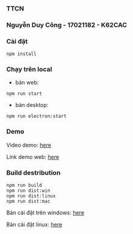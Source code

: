 ### TTCN 
### Nguyễn Duy Công - 17021182 - K62CAC
### Cài đặt 
```
npm install
```

### Chạy trên local
- bản web:
```
npm run start
```

- bản desktop:
```
npm run electron:start
```

### Demo
Video demo: [here](https://drive.google.com/file/d/1RbM2diQIxdpqeXvcbTWMzos0LwzrBBUC/view?usp=sharing)

Link demo web: [here](https://nguyenduycong.github.io/TTCN-reactjs-app/)

### Build destribution
```
npm run build
npm run dist:win
npm run dist:linux
npm run dist:mac
```

Bản cài đặt trên windows: [here](https://drive.google.com/file/d/1gz8_ToThFXIJIDdedFfWzhVwH7wFKwMI/view?usp=sharing)

Bản cài đặt linux: [here](https://drive.google.com/file/d/1FBSo4zgbQeAiooHGWWKRldnmE3hvKJlq/view?usp=sharing)